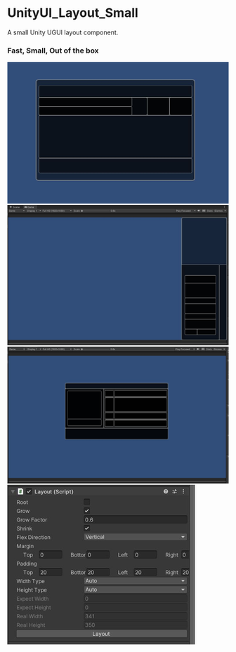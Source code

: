 # UnityUI_Layout_Small
A small Unity UGUI layout component.
### Fast, Small, Out of the box

![Preview1](https://github.com/zzimagination/UnityUI_Layout_Small/blob/master/Preview/layout1.JPG)
![Preview2](https://github.com/zzimagination/UnityUI_Layout_Small/blob/master/Preview/layout2.JPG)
![Preview3](https://github.com/zzimagination/UnityUI_Layout_Small/blob/master/Preview/layout3.JPG)
![Component](https://github.com/zzimagination/UnityUI_Layout_Small/blob/master/Preview/component.JPG)
